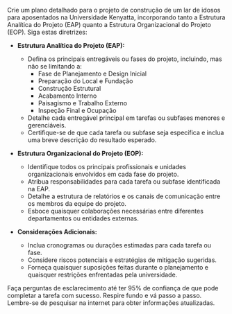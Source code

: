  
Crie um plano detalhado para o projeto de construção de um lar de idosos para aposentados na Universidade Kenyatta, incorporando tanto a Estrutura Analítica do Projeto (EAP) quanto a Estrutura Organizacional do Projeto (EOP). Siga estas diretrizes:

- **Estrutura Analítica do Projeto (EAP):**
  - Defina os principais entregáveis ou fases do projeto, incluindo, mas não se limitando a:
    - Fase de Planejamento e Design Inicial
    - Preparação do Local e Fundação
    - Construção Estrutural
    - Acabamento Interno
    - Paisagismo e Trabalho Externo
    - Inspeção Final e Ocupação
  - Detalhe cada entregável principal em tarefas ou subfases menores e gerenciáveis.
  - Certifique-se de que cada tarefa ou subfase seja específica e inclua uma breve descrição do resultado esperado.

- **Estrutura Organizacional do Projeto (EOP):**
  - Identifique todos os principais profissionais e unidades organizacionais envolvidos em cada fase do projeto.
  - Atribua responsabilidades para cada tarefa ou subfase identificada na EAP.
  - Detalhe a estrutura de relatórios e os canais de comunicação entre os membros da equipe do projeto.
  - Esboce quaisquer colaborações necessárias entre diferentes departamentos ou entidades externas.

- **Considerações Adicionais:**
  - Inclua cronogramas ou durações estimadas para cada tarefa ou fase.
  - Considere riscos potenciais e estratégias de mitigação sugeridas.
  - Forneça quaisquer suposições feitas durante o planejamento e quaisquer restrições enfrentadas pela universidade.

Faça perguntas de esclarecimento até ter 95% de confiança de que pode completar a tarefa com sucesso. Respire fundo e vá passo a passo. Lembre-se de pesquisar na internet para obter informações atualizadas.
```